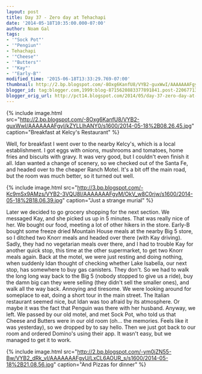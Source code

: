 ```yaml
---
layout: post
title: Day 37 - Zero day at Tehachapi
date: '2014-05-18T10:35:00.000-07:00'
author: Noam Gal
tags:
- '"Sock Pot"'
- '"Pengiun"'
- Tehachapi
- '"Cheese"'
- '"Butters"'
- '"Kay"'
- '"Early-B"'
modified_time: '2015-06-18T13:33:29.769-07:00'
thumbnail: http://2.bp.blogspot.com/-8Oxg6KanfU8/VYB2-guxWwI/AAAAAAAFgyI/kZYLLlhANY0/s72-c/2014-05-18%2B08.26.45.jpg
blogger_id: tag:blogger.com,1999:blog-8715620883377891841.post-2206771349583374311
blogger_orig_url: http://pct14.blogspot.com/2014/05/day-37-zero-day-at-tehachapi.html
---
```


{% include image.html src="http://2.bp.blogspot.com/-8Oxg6KanfU8/VYB2-guxWwI/AAAAAAAFgyI/kZYLLlhANY0/s1600/2014-05-18%2B08.26.45.jpg" caption="Breakfast at Kelcy's Restaurant" %}

Well, for breakfast I went over to the nearby Kelcy's, which is a local establishment. I got eggs with onions, mushrooms and tomatoes, home fries and biscuits with gravy. It was very good, but I couldn't even finish it all. Idan wanted a change of scenery, so we checked out of the Santa Fe, and headed over to the cheaper Ranch Motel. It's a bit off the main road, but the room was much better, so it turned out well.

{% include image.html src="http://3.bp.blogspot.com/-Kc9mSx9AMzs/VYB2-3VQU8I/AAAAAAAFgyM/OkV_w8C0rjw/s1600/2014-05-18%2B18.06.39.jpg" caption="Just a strange murial" %}

Later we decided to go grocery shopping for the next section. We messaged Kay, and she picked us up in 5 minutes. That was really nice of her. We bought our food, meeting a lot of other hikers in the store. Early-B bought some freeze dried Mountain House meals at the nearby Big 5 store, so I ditched two Knorr meals and headed over there (with Kay driving). Sadly, they had no vegetarian meals over there, and I had to trouble Kay for another quick stop, this time at the other supermarket, to get two Knorr meals again. Back at the motel, we were just resting and doing nothing, when suddenly Idan thought of checking whether Lake Isabella, our next stop, has somewhere to buy gas canisters. They don't. So we had to walk the long long way back to the Big 5 (nobody stopped to give us a ride), buy the damn big can they were selling (they didn't sell the smaller ones), and walk all the way back. Annoying and tiresome. We were looking around for someplace to eat, doing a short tour in the main street. The Italian restaurant seemed nice, but Idan was too afraid by its atmosphere. Or maybe it was the fact that Penguin was there with her husband. Anyway, we left. We passed by our old motel, and met Sock Pot, who told us that Cheese and Butters were in our old room (oh... the memories. Feels like it was yesterday), so we dropped by to say hello. Then we just got back to our room and ordered Domino's using their app. It wasn't easy, but we managed to get it to work.

{% include image.html src="http://2.bp.blogspot.com/-ym0jZN55-Bw/VYB2_dRk_vI/AAAAAAAFgyU/LxCL6AOUR_s/s1600/2014-05-18%2B21.08.56.jpg" caption="And Pizzas for dinner" %}
